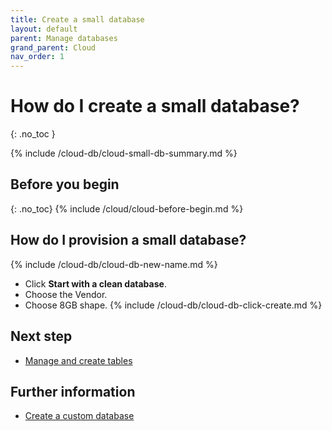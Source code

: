 ```yaml
---
title: Create a small database
layout: default
parent: Manage databases
grand_parent: Cloud
nav_order: 1
---
```


# How do I create a small database?
{: .no_toc }

{% include /cloud-db/cloud-small-db-summary.md %}

## Before you begin
{: .no_toc}
{% include /cloud/cloud-before-begin.md %}

## How do I provision a small database?

{% include /cloud-db/cloud-db-new-name.md %}
* Click **Start with a clean database**.
* Choose the Vendor.
* Choose 8GB shape.
{% include /cloud-db/cloud-db-click-create.md %}

## Next step

* [Manage and create tables](/docs/cloud/cloud-tables/cloud-table-manage)

## Further information

* [Create a custom database](/docs/cloud/cloud-databases/cloud-db/cloud-db-create-custom)
